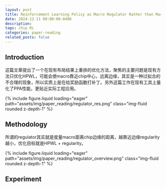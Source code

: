 ```yaml
---
layout: post
title: Reinforcement Learning Policy as Macro Regulator Rather than Macro Placer
date: 2024-12-11 00:00:00-0400
description:
tags: chip RL
categories: paper-reading
related_posts: false
---
```


## Introduction

这篇文章提出了一个在现有布局结果上重排的优化方法，聚焦的主要问题是现有方法只优化HPWL，可能会使macro靠近chip中心，远离边缘，其实是一种过拟合的不合理的现象，所以实质上是在给奖励函数打补丁。另外这篇工作在现有工具上量化了PPA性能，更贴近实际工程应用。

{% include figure.liquid loading="eager" path="assets/img/paper_reading/regulator_res.png" class="img-fluid rounded z-depth-1" %}

## Methodology

所谓的regulator其实就是度量macro距离chip边缘的距离，越靠近边缘regularity越小，优化目标就是HPWL + regularity。

{% include figure.liquid loading="eager" path="assets/img/paper_reading/regulator_overview.png" class="img-fluid rounded z-depth-1" %}

## Experiment